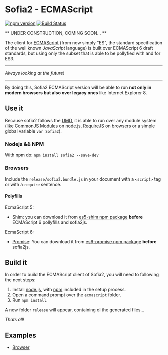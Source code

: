 # Sofia2 - ECMAScript

[![npm version](https://badge.fury.io/js/sofia2.svg)](http://badge.fury.io/js/sofia2)
[![Build Status](https://travis-ci.org/SergioMorchon/Sofia2js.svg)](https://travis-ci.org/SergioMorchon/Sofia2js)

** UNDER CONSTRUCTION, COMING SOON... **

The client for [ECMAScript](http://www.ecmascript.org/) (from now simply "ES", the standard specification of the well known *JavaScript* language) is built over ECMAScript 6 draft standards, but using only the subset that is able to be pollyfied with and for ES3.

----------

*Always looking at the future!*

----------

By doing this, Sofia2 ECMAScript version will be able to run **not only in modern browsers but also over legacy ones** like Internet Explorer 8.

## Use it

Because sofia2 follows the [UMD](https://github.com/umdjs/umd), it is able to run over any module system (like [CommonJS Modules](http://wiki.commonjs.org/wiki/Modules) on [node.js](https://nodejs.org/), [RequireJS](http://www.requirejs.org/) on browsers or a simple global variable `var Sofia2`).

### Nodejs && NPM

With npm do:
`npm install sofia2 --save-dev`

### Browsers

Include the `release/sofia2.bundle.js` in your document with a `<script>` tag or with a `require` sentence.

#### Polyfills

EcmaScript 5:
- Shim: you can download it from [es5-shim npm package](https://www.npmjs.com/package/es5-shim) **before** ECMAScript 6 pollyfills and sofia2js.

EcmaScript 6:
- [Promise](https://developer.mozilla.org/en-US/docs/Web/JavaScript/Reference/Global_Objects/Promise): You can download it from [es6-promise npm package](https://www.npmjs.com/package/es6-promise) **before** sofia2js.

## Build it

In order to build the ECMAScript client of Sofia2, you will need to following the next steps:

1. Install [node.js](https://nodejs.org/), with [npm](https://www.npmjs.com/) included in the setup process.
2. Open a command prompt over the `ecmascript` folder.
3. Run `npm install`.

A new folder `release` will appear, containing ol the generated files...

*Thats all!*

## Examples

- [Browser](doc/examples/insert.md)